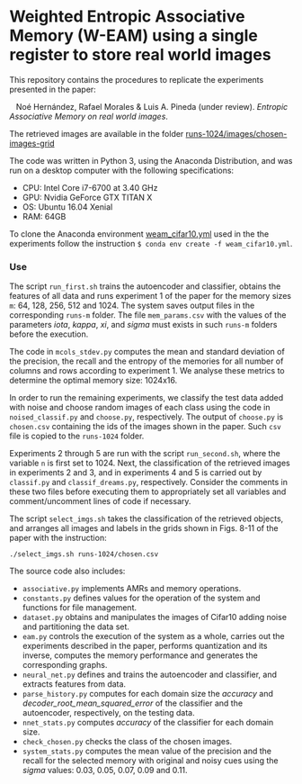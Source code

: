 # Weighted Entropic Associative Memory (W-EAM) using a single register to store real world images

This repository contains the procedures to replicate the experiments presented in the paper:

&nbsp;&nbsp;&nbsp;Noé Hernández, Rafael Morales & Luis A. Pineda (under review). _Entropic Associative Memory on real world images_.

The retrieved images are available in the folder [runs-1024/images/chosen-images-grid](https://github.com/nohernan/W-EAM_Cifar10/blob/main/runs-1024/images/chosen-images-grid)

The code was written in Python 3, using the Anaconda Distribution, and was run on a desktop computer with the following specifications:
* CPU: Intel Core i7-6700 at 3.40 GHz
* GPU: Nvidia GeForce GTX TITAN X
* OS: Ubuntu 16.04 Xenial
* RAM: 64GB

To clone the Anaconda environment [weam_cifar10.yml](https://github.com/nohernan/W-EAM_Cifar10/blob/main/weam_cifar10.yml) used in the the experiments follow the instruction ``$ conda env create -f weam_cifar10.yml``.

### Use

The script ``run_first.sh`` trains the autoencoder and classifier, obtains the features of all data and runs experiment 1 of the paper for the memory sizes ``m``: 64, 128, 256, 512 and 1024. The system saves output files in the corresponding ``runs-m`` folder. The file ``mem_params.csv`` with the values of the parameters _iota_, _kappa_, _xi_, and _sigma_ must exists in such ``runs-m`` folders before the execution.

The code in ``mcols_stdev.py`` computes the mean and standard deviation of the precision, the recall and the entropy of the memories for all number of columns and rows according to experiment 1. We analyse these metrics to determine the optimal memory size: 1024x16.

In order to run the remaining experiments, we classify the test data added with noise and choose random images of each class using the code in ``noised_classif.py`` and ``choose.py``, respectively. The output of ``choose.py`` is ``chosen.csv`` containing the ids of the images shown in the paper. Such ``csv`` file is copied to the ``runs-1024`` folder.

Experiments 2 through 5 are run with the script ``run_second.sh``, where the variable ``n`` is first set to 1024. Next, the classification of the retrieved images in experiments 2 and 3, and in experiments 4 and 5 is carried out by ``classif.py`` and ``classif_dreams.py``, respectively. Consider the comments in these two files before executing them to appropriately set all variables and comment/uncomment lines of code if necessary.

The script ``select_imgs.sh`` takes the classification of the retrieved objects, and arranges all images and labels in the grids shown in Figs. 8-11 of the paper with the instruction:

```./select_imgs.sh runs-1024/chosen.csv```

The source code also includes:
* ``associative.py`` implements AMRs and memory operations.
* ``constants.py`` defines values for the operation of the system and functions for file management.
* ``dataset.py`` obtains and manipulates the images of Cifar10 adding noise and partitioning the data set.
* ``eam.py`` controls the execution of the system as a whole, carries out the experiments described in the paper, performs quantization and its inverse, computes the memory performance and generates the corresponding graphs.
* ``neural_net.py`` defines and trains the autoencoder and classifier, and extracts features from data.
* ``parse_history.py`` computes for each domain size the _accuracy_ and _decoder\_root\_mean\_squared\_error_ of the classifier and the autoencoder, respectively, on the testing data.
* ``nnet_stats.py`` computes _accuracy_ of the classifier for each domain size.
* ``check_chosen.py`` checks the class of the chosen images.
* ``system_stats.py`` computes the mean value of the precision and the recall for the selected memory with original and noisy cues using the _sigma_ values: 0.03, 0.05, 0.07, 0.09 and 0.11.
